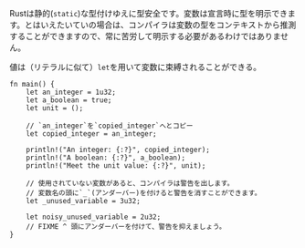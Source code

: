 <!-- Rust provides type safety via static typing. Variable bindings can be type
annotated when declared. However, in most cases, the compiler will be able
to infer the type of the variable from the context, heavily reducing the
annotation burden. -->
Rustは静的(`static`)な型付けゆえに型安全です。変数は宣言時に型を明示できます。とはいえたいていの場合は、コンパイラは変数の型をコンテキストから推測することができますので、常に苦労して明示する必要があるわけではありません。


<!-- Values (like literals) can be bound to variables, using the `let` binding.
-->
値は（リテラルに似て）`let`を用いて変数に束縛されることができる。

``` rust,editable
fn main() {
    let an_integer = 1u32;
    let a_boolean = true;
    let unit = ();

    // `an_integer`を`copied_integer`へとコピー
    let copied_integer = an_integer;

    println!("An integer: {:?}", copied_integer);
    println!("A boolean: {:?}", a_boolean);
    println!("Meet the unit value: {:?}", unit);

    // 使用されていない変数があると、コンパイラは警告を出します。
    // 変数名の頭に`_`(アンダーバー)を付けると警告を消すことができます。
    let _unused_variable = 3u32;

    let noisy_unused_variable = 2u32;
    // FIXME ^ 頭にアンダーバーを付けて、警告を抑えましょう。
}

```
